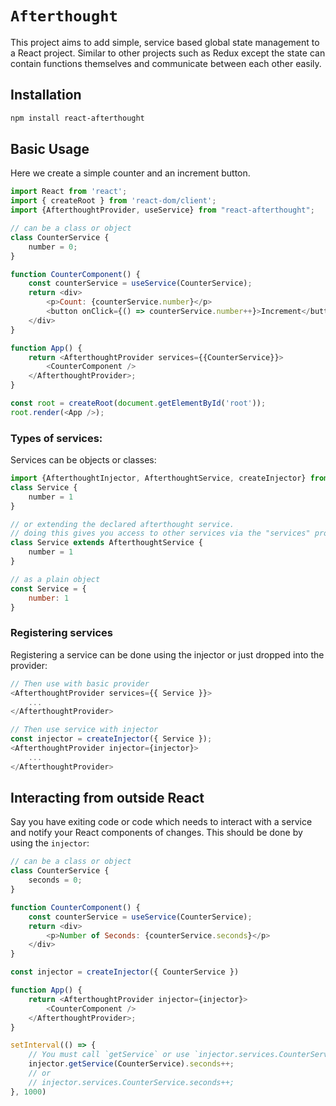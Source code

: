 # `Afterthought`

This project aims to add simple, service based global state management to a React project.
Similar to other projects such as Redux except the state can contain functions themselves and communicate
between each other easily.

## Installation

```sh
npm install react-afterthought
```

## Basic Usage

Here we create a simple counter and an increment button.

```js
import React from 'react';
import { createRoot } from 'react-dom/client';
import {AfterthoughtProvider, useService} from "react-afterthought";

// can be a class or object
class CounterService {
    number = 0;
}

function CounterComponent() {
    const counterService = useService(CounterService);
    return <div>
        <p>Count: {counterService.number}</p>
        <button onClick={() => counterService.number++}>Increment</button>
    </div>
}

function App() {
    return <AfterthoughtProvider services={{CounterService}}>
        <CounterComponent />
    </AfterthoughtProvider>;
}

const root = createRoot(document.getElementById('root'));
root.render(<App />);
```

### Types of services:
Services can be objects or classes:
```js
import {AfterthoughtInjector, AfterthoughtService, createInjector} from "react-afterthought";
class Service {
    number = 1
}

// or extending the declared afterthought service.
// doing this gives you access to other services via the "services" property
class Service extends AfterthoughtService {
    number = 1
}

// as a plain object
const Service = {
    number: 1
}
```

### Registering services

Registering a service can be done using the injector or just dropped into the provider:
```js
// Then use with basic provider
<AfterthoughtProvider services={{ Service }}>
    ...
</AfterthoughtProvider>

// Then use service with injector
const injector = createInjector({ Service });
<AfterthoughtProvider injector={injector}>
    ...
</AfterthoughtProvider>
```


## Interacting from outside React

Say you have exiting code or code which needs to interact with a service and notify your
React components of changes. This should be done by using the `injector`:

```js
// can be a class or object
class CounterService {
    seconds = 0;
}

function CounterComponent() {
    const counterService = useService(CounterService);
    return <div>
        <p>Number of Seconds: {counterService.seconds}</p>
    </div>
}

const injector = createInjector({ CounterService })

function App() {
    return <AfterthoughtProvider injector={injector}>
        <CounterComponent />
    </AfterthoughtProvider>;
}

setInterval(() => {
    // You must call `getService` or use `injector.services.CounterService` or components wont update
    injector.getService(CounterService).seconds++;
    // or 
    // injector.services.CounterService.seconds++;
}, 1000)
```
